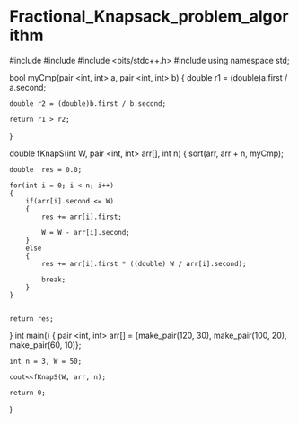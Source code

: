 # Fractional_Knapsack_problem_algorithm
#include <iostream>
#include <cmath>
#include <bits/stdc++.h> 
#include <climits>
using namespace std;

bool myCmp(pair <int, int> a, pair <int, int> b)
{
	double r1 = (double)a.first / a.second;

	double r2 = (double)b.first / b.second;

	return r1 > r2;
}

double fKnapS(int W, pair <int, int> arr[], int n)
{
	sort(arr, arr + n, myCmp);

	double  res = 0.0;

	for(int i = 0; i < n; i++)
	{
		if(arr[i].second <= W)
		{
			res += arr[i].first;

			W = W - arr[i].second;
		}
		else
		{
			res += arr[i].first * ((double) W / arr[i].second);

			break;
		}
	}


	return res;
}
int main()
{
	pair <int, int> arr[] = {make_pair(120, 30), make_pair(100, 20), make_pair(60, 10)};

	int n = 3, W = 50;

	cout<<fKnapS(W, arr, n); 

	return 0;
}
